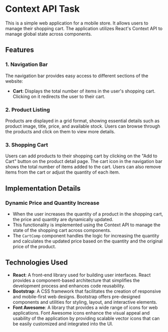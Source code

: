 # Context API Task

This is a simple web application for a mobile store. It allows users to manage their shopping cart. The application utilizes React's Context API to manage global state across components.

## Features

### 1. Navigation Bar

The navigation bar provides easy access to different sections of the website:
- **Cart**: Displays the total number of items in the user's shopping cart. Clicking on it redirects the user to their cart.

### 2. Product Listing

Products are displayed in a grid format, showing essential details such as product image, title, price, and available stock. Users can browse through the products and click on them to view more details.

### 3. Shopping Cart

Users can add products to their shopping cart by clicking on the "Add to Cart" button on the product detail page. The cart icon in the navigation bar shows the total number of items added to the cart. Users can also remove items from the cart or adjust the quantity of each item.


## Implementation Details

### Dynamic Price and Quantity Increase

- When the user increases the quantity of a product in the shopping cart, the price and quantity are dynamically updated.
- This functionality is implemented using the Context API to manage the state of the shopping cart across components.
- The `CartComp` component handles the logic for increasing the quantity and calculates the updated price based on the quantity and the original price of the product.

## Technologies Used

- **React**: A front-end library used for building user interfaces. React provides a component-based architecture that simplifies the development process and enhances code reusability.
- **Bootstrap**: A CSS framework that facilitates the creation of responsive and mobile-first web designs. Bootstrap offers pre-designed components and utilities for styling, layout, and interactive elements.
- **Font Awesome**: A library that provides a wide range of icons for web applications. Font Awesome icons enhance the visual appeal and usability of the application by providing scalable vector icons that can be easily customized and integrated into the UI.
